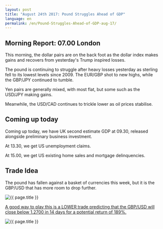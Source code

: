 ```yaml
---
layout: post
title: "August 24th 2017: Pound Struggles Ahead of GDP"
language: en
permalink: /en/Pound-Struggles-Ahead-of-GDP-aug-17/
---
```

## Morning Report: 07.00 London

This morning, the dollar pairs are on the back foot as the dollar index makes gains and recovers from yesterday's Trump inspired losses.

The pound is continuing to struggle after heavy losses yesterday as sterling fell to its lowest levels since 2009. The EUR/GBP shot to new highs, while the GBP/JPY continued to tumble. 

Yen pairs are generally mixed, with most flat, but some such as the USD/JPY making gains. 

Meanwhile, the USD/CAD continues to trickle lower as oil prices stabilise. 

## Coming up today

Coming up today, we have UK second estimate GDP at 09.30, released alongside preliminary business investment. 

At 13.30, we get US unemployment claims. 

At 15.00, we get US existing home sales and mortgage delinquencies. 

## Trade Idea

The pound has fallen against a basket of currencies this week, but it is the GBP/USD that has more room to drop further. 

<img class="post-image" src="{{ site.url }}/images/aug-17/2017-08-24_07-04-48.jpg" alt="{{ page.title }}" title="{{ page.title }}">

<a href="%LINK%%?currency=GBP&market=forex&underlying=frxGBPUSD&formname=higherlower&duration_amount=14&duration_units=d&amount=10&amount_type=payout&expiry_type=duration&barrier=1.2700" target="_blank">A good way to play this is a LOWER trade predicting that the GBP/USD will close below 1.2700 in 14 days for a potential return of 189%.</a>

<img class="post-image" src="{{ site.url }}/images/aug-17/2017-08-24_07-06-55.jpg" alt="{{ page.title }}" title="{{ page.title }}">
